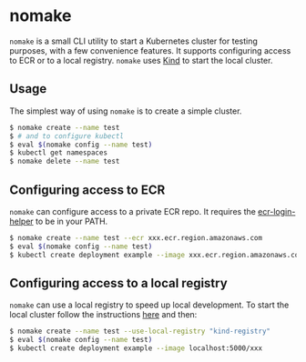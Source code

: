 # nomake

`nomake` is a small CLI utility to start a Kubernetes cluster for testing
purposes, with a few convenience features. It supports configuring access to ECR
or to a local registry. `nomake` uses [Kind](https://kind.sigs.k8s.io/) to start
the local cluster.

## Usage

The simplest way of using `nomake` is to create a simple cluster.

``` sh
$ nomake create --name test
$ # and to configure kubectl
$ eval $(nomake config --name test)
$ kubectl get namespaces
$ nomake delete --name test
```

## Configuring access to ECR

`nomake` can configure access to a private ECR repo. It requires the
[ecr-login-helper](https://github.com/awslabs/amazon-ecr-credential-helper) to
be in your PATH.

``` sh
$ nomake create --name test --ecr xxx.ecr.region.amazonaws.com
$ eval $(nomake config --name test)
$ kubectl create deployment example --image xxx.ecr.region.amazonaws.com/xxx
```

## Configuring access to a local registry

`nomake` can use a local registry to speed up local development. To start the
local cluster follow the instructions
[here](https://kind.sigs.k8s.io/docs/user/local-registry/) and then:

``` sh
$ nomake create --name test --use-local-registry "kind-registry"
$ eval $(nomake config --name test)
$ kubectl create deployment example --image localhost:5000/xxx
```
